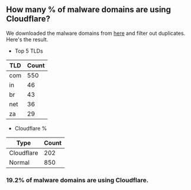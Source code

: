 ## How many % of malware domains are using Cloudflare?


We downloaded the malware domains from [here](https://urlhaus.abuse.ch) and filter out duplicates.
Here's the result.


[//]: # (start replacement)


- Top 5 TLDs

| TLD | Count |
| --- | --- |
| com | 550 |
| in | 46 |
| br | 43 |
| net | 36 |
| za | 29 |


- Cloudflare %

| Type | Count |
| --- | --- |
| Cloudflare | 202 |
| Normal | 850 |


### 19.2% of malware domains are using Cloudflare.